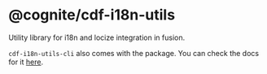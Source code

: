 # @cognite/cdf-i18n-utils

Utility library for i18n and locize integration in fusion.

`cdf-i18n-utils-cli` also comes with the package. You can check the docs for it [here](https://github.com/cognitedata/cdf-hub-i18n-utils/blob/main/bin/README.md).